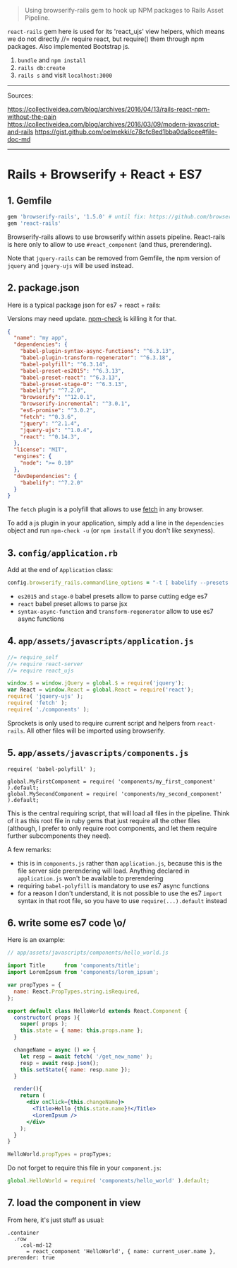 > Using browserify-rails gem to hook up NPM packages to Rails Asset Pipeline.

`react-rails` gem here is used for its 'react_ujs' view helpers, which means we do not directly //= require react, but require() them through npm packages.
Also implemented Bootstrap js.

1. `bundle` and `npm install`
2. `rails db:create`
3. `rails s` and visit `localhost:3000`

---

Sources:

https://collectiveidea.com/blog/archives/2016/04/13/rails-react-npm-without-the-pain
https://collectiveidea.com/blog/archives/2016/03/09/modern-javascript-and-rails
https://gist.github.com/oelmekki/c78cfc8ed1bba0da8cee#file-doc-md

---

# Rails + Browserify + React + ES7


## 1. Gemfile

```ruby
gem 'browserify-rails', '1.5.0' # until fix: https://github.com/browserify-rails/browserify-rails/issues/101
gem 'react-rails'
```

Browserify-rails allows to use browserify within assets pipeline. React-rails is here only to allow to use `#react_component` (and thus, prerendering).

Note that `jquery-rails` can be removed from Gemfile, the npm version of `jquery` and `jquery-ujs` will be used instead.


## 2. package.json

Here is a typical package json for es7 + react + rails:

Versions may need update. [npm-check](https://www.npmjs.com/package/npm-check) is killing it for that.

```json
{
  "name": "my app",
  "dependencies": {
    "babel-plugin-syntax-async-functions": "^6.3.13",
    "babel-plugin-transform-regenerator": "^6.3.18",
    "babel-polyfill": "^6.3.14",
    "babel-preset-es2015": "^6.3.13",
    "babel-preset-react": "^6.3.13",
    "babel-preset-stage-0": "^6.3.13",
    "babelify": "^7.2.0",
    "browserify": "^12.0.1",
    "browserify-incremental": "^3.0.1",
    "es6-promise": "^3.0.2",
    "fetch": "^0.3.6",
    "jquery": "^2.1.4",
    "jquery-ujs": "^1.0.4",
    "react": "^0.14.3",
  },
  "license": "MIT",
  "engines": {
    "node": ">= 0.10"
  },
  "devDependencies": {
    "babelify": "^7.2.0"
  }
}
```

The `fetch` plugin is a polyfill that allows to use [fetch](https://developer.mozilla.org/en/docs/Web/API/Fetch_API) in any browser.

To add a js plugin in your application, simply add a line in the `dependencies` object and run `npm-check -u` (or `npm install` if you don't like sexyness).


## 3. `config/application.rb`

Add at the end of `Application` class:

```ruby
config.browserify_rails.commandline_options = "-t [ babelify --presets [ es2015 react stage-0 ] --plugins [ syntax-async-functions transform-regenerator ] ]"
```

* `es2015` and `stage-0` babel presets allow to parse cutting edge es7
* `react` babel preset allows to parse jsx
* `syntax-async-function` and `transform-regenerator` allow to use es7 async functions


## 4. `app/assets/javascripts/application.js`

```js
//= require_self
//= require react-server
//= require react_ujs

window.$ = window.jQuery = global.$ = require('jquery');
var React = window.React = global.React = require('react');
require( 'jquery-ujs' );
require( 'fetch' );
require( './components' );
```

Sprockets is only used to require current script and helpers from `react-rails`. All other files will be imported using browserify.


## 5. `app/assets/javascripts/components.js`

```
require( 'babel-polyfill' );

global.MyFirstComponent = require( 'components/my_first_component' ).default;
global.MySecondComponent = require( 'components/my_second_component' ).default;
```

This is the central requiring script, that will load all files in the pipeline. Think of it as this root file in ruby gems that just require all the other files (although, I prefer to only require root components, and let them require further subcomponents they need).

A few remarks:

* this is in `components.js` rather than `application.js`, because this is the file server side prerendering will load. Anything declared in `application.js` won't be available to prerendering
* requiring `babel-polyfill` is mandatory to use es7 async functions
* for a reason I don't understand, it is not possible to use the es7 `import` syntax in that root file, so you have to use `require(...).default` instead


## 6. write some es7 code \o/

Here is an example:

```jsx
// app/assets/javascripts/components/hello_world.js

import Title      from 'components/title';
import LoremIpsum from 'components/lorem_ipsum';

var propTypes = {
  name: React.PropTypes.string.isRequired,
};

export default class HelloWorld extends React.Component {
  constructor( props ){
    super( props );
    this.state = { name: this.props.name };
  }

  changeName = async () => {
    let resp = await fetch( '/get_new_name' );
    resp = await resp.json();
    this.setState({ name: resp.name });
  }

  render(){
    return (
      <div onClick={this.changeName}>
        <Title>Hello {this.state.name}!</Title>
        <LoremIpsum />
      </div>
    );
  }
}

HelloWorld.propTypes = propTypes;
```

Do not forget to require this file in your `component.js`:

```js
global.HelloWorld = require( 'components/hello_world' ).default;
```


## 7. load the component in view

From here, it's just stuff as usual:

```haml
.container
  .row
    .col-md-12
      = react_component 'HelloWorld', { name: current_user.name }, prerender: true
```
